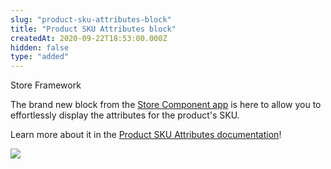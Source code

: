 ```yaml
---
slug: "product-sku-attributes-block"
title: "Product SKU Attributes block"
createdAt: 2020-09-22T18:53:00.000Z
hidden: false
type: "added"
---
```


<div class="badge" id="store-framework">Store Framework</div>

The brand new block from the [Store Component app](https://vtex.io/docs/components/content-blocks/vtex.store-components/) is here to allow you to effortlessly display the attributes for the product's SKU.

Learn more about it in the [Product SKU Attributes documentation](https://vtex.io/docs/components/content-blocks/vtex.store-components/productskuattributes/)!

![](https://cdn.jsdelivr.net/gh/vtexdocs/dev-portal-content@readme-docs/docs/release-notes/3e52e6a-product-sku-attributes_16.png)
